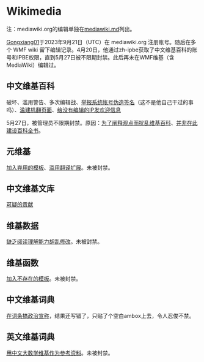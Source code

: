 # Wikimedia
注：mediawiki.org的编辑单独在[mediawiki.md](mediawiki.md)列出。

[Gongxiang01](https://meta.wikimedia.org/wiki/Special:CentralAuth/Gongxiang01)于2023年9月21日（UTC）在 mediawiki.org 注册账号。随后在多个 WMF wiki 留下编辑记录。4月20日，他通过zh-ipbe获取了中文维基百科的账号和IPBE权限，直到5月27日被不限期封禁。此后再未在WMF维基（含MediaWiki）编辑过。

## 中文维基百科
破坏、滥用警告、多次编辑战、[举报系统帐号伪造签名](https://zh.wikipedia.org/w/index.php?oldid=82795120&diff=82797524)（这不是他自己干过的事吗）、[滥建机翻页面](https://zh.wikipedia.org/w/index.php?title=Special:%E6%97%A5%E5%BF%97&logid=14282536)、[给没有编辑的IP发欢迎信息](https://zh.wikipedia.org/w/index.php?title=User_talk:111.11.111.11&oldid=82787455)

5月27日，被管理员不限期封禁。原因：[为了阐释观点而扰乱维基百科](https://zh.wikipedia.org/wiki/Wikipedia:POINT)、[并非在此建设百科全书](https://zh.wikipedia.org/wiki/Wikipedia:NOTHERE)。

## 元维基
[加入弃用的模板](https://meta.wikimedia.org/w/index.php?oldid=25641943&diff=25644676)、[滥用翻译扩展](https://meta.wikimedia.org/w/index.php?title=Proposals_for_new_projects/zh&action=history)。未被封禁。

## 中文维基文库
[可疑的贡献](https://zh.wikisource.org/w/index.php?title=%E6%9C%80%E5%90%8E%E4%B8%80%E4%B8%AA%E4%BA%BA&oldid=2313925)

## 维基数据
[缺乏阅读理解能力胡乱修改](https://www.wikidata.org/w/index.php?title=Q40262545&action=history)。未被封禁。

## 维基函数
[加入不存在的模板](https://www.wikifunctions.org/w/index.php?title=Wikifunctions:Catalogue&diff=prev&oldid=53818)。未被封禁。

## 中文维基词典
[在词条搞政治宣称](https://zh.wiktionary.org/w/index.php?oldid=7777009&diff=7865690)，结果还写错了，只贴了个空白ambox上去，令人忍俊不禁。

## 英文维基词典
[用中文大数学维基作为参考资料](https://en.wiktionary.org/w/index.php?title=Googol&diff=76776646&oldid=66035147)。未被封禁。
